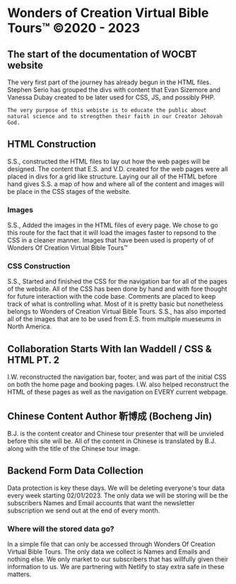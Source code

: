 # Wonders of Creation Virtual Bible Tours™ ©2020 - 2023

## The start of the documentation of WOCBT website
The very first part of the journey has already begun in the HTML files.
Stephen Serio has grouped the divs with content that Evan Sizemore and Vanessa Dubay created to be later used for CSS, JS, and possibly PHP. 

    The very purpose of this webiste is to educate the public about natural science and to strengthen their faith in our Creator Jehovah God.

## HTML Construction
S.S., constructed the HTML files to lay out how the web pages will be designed. The content that E.S. and V.D. created for the web pages were all placed in divs for a grid like structure. Laying our all of the HTML before hand gives S.S. a map of how and where all of the content and images will be place in the CSS stages of the website.

### Images
S.S., Added the images in the HTML files of every page. We chose to go this route for the fact that it will load the images faster to repsond to the CSS in a cleaner manner. Images that have been used is property of of Wonders Of Creation Virtual Bible Tours™

### CSS Construction
S.S., Started and finished the CSS for the navigation bar for all of the pages of the website. All of the CSS has been done by hand and with fore thought for future interaction with the code base. Comments are placed to keep track of what is controlling what. Most of it is pretty basic but nonetheless belongs to Wonders of Creation Virtual Bible Tours. S.S., has also imported all of the images that are to be used from E.S. from multiple mueseums in North America.

## Collaboration Starts With Ian Waddell / CSS & HTML PT. 2
I.W. reconstructed the navigation bar, footer, and was part of the initial CSS on both the home page and booking pages. I.W. also helped reconstruct the HTML of these pages as well as the navigation on EVERY current webpage.

## Chinese Content Author 靳博成 (Bocheng Jin) 
B.J. is the content creator and Chinese tour presenter that will be unvieled before this site will be. All of the content in Chinese is translated by B.J. along with the title of the Chinese tour image. 

## Backend Form Data Collection
Data protection is key these days. We will be deleting everyone's tour data every week starting 02/01/2023. The only data we will be storing will be the subscribers Names and Email accounts that want the newsletter subscription  we send out at the end of every month.

### Where will the stored data go?
In a simple file that can only be accessed through Wonders Of Creation Virtual Bible Tours. The only data we collect is Names and Emails and nothing else. We only market to our subscribers that has willfully given their information to us. We are partnering with Netlify to stay extra safe in these matters.